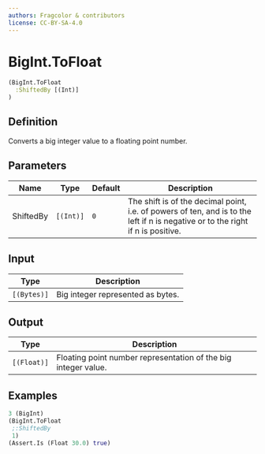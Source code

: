 ```yaml
---
authors: Fragcolor & contributors
license: CC-BY-SA-4.0
---
```



# BigInt.ToFloat

```clojure
(BigInt.ToFloat
  :ShiftedBy [(Int)]
)
```


## Definition

Converts a big integer value to a floating point number.


## Parameters

| Name | Type | Default | Description |
|------|------|---------|-------------|
| ShiftedBy | `[(Int)]` | `0` | The shift is of the decimal point, i.e. of powers of ten, and is to the left if n is negative or to the right if n is positive. |


## Input

| Type | Description |
|------|-------------|
| `[(Bytes)]` | Big integer represented as bytes. |


## Output

| Type | Description |
|------|-------------|
| `[(Float)]` | Floating point number representation of the big integer value. |


## Examples

```clojure
3 (BigInt)
(BigInt.ToFloat
 ;:ShiftedBy
 1)
(Assert.Is (Float 30.0) true)
```
